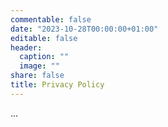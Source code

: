 ```yaml
---
commentable: false
date: "2023-10-28T00:00:00+01:00"
editable: false
header:
  caption: ""
  image: ""
share: false
title: Privacy Policy
---
```


...